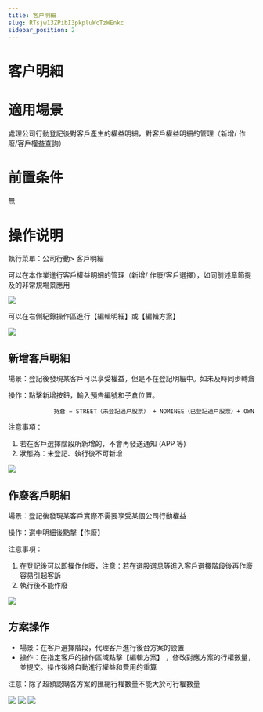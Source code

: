 ```yaml
---
title: 客户明細
slug: RTsjw13ZPibI3pkpluWcTzWEnkc
sidebar_position: 2
---
```



# 客户明細

# 適用場景

處理公司行動登記後對客戶產生的權益明細，對客戶權益明細的管理（新增/ 作廢/客戶權益查詢）

# 前置条件

無

# 操作说明

執行菜單：公司行動&gt; 客戶明細 

可以在本作業進行客戶權益明細的管理（新增/ 作廢/客戶選擇），如同前述章節提及的非常規場景應用

<img src="/assets/JfptbIIF6obJtNxAu4Zc3a1tnog.png" src-width="3328" src-height="1604" align="center"/>

可以在右側紀錄操作區進行【編輯明細】或【編輯方案】

<img src="/assets/JkP4b8LXooETj2xyvAic4RZGnOg.png" src-width="1687" src-height="785" align="center"/>

 

## **新增客戶明細**

場景：登記後發現某客戶可以享受權益，但是不在登記明細中。如未及時同步轉倉 

操作：點擊新增按鈕，輸入預告編號和子倉位置。

                 持倉 = STREET（未登記過户股票） + NOMINEE（已登記過户股票）+ OWN 

 注意事項： 

1. 若在客戶選擇階段所新增的，不會再發送通知 (APP 等)
2. 狀態為：未登記、執行後不可新增 

<img src="/assets/NZEJbMYBFoUURsx97tTc3reknAg.png" src-width="3408" src-height="1324" align="center"/>

## **作廢客戶明細**

場景：登記後發現某客戶實際不需要享受某個公司行動權益 

操作：選中明細後點擊【作廢】 

注意事項： 

1. 在登記後可以即操作作廢，注意：若在選股選息等進入客戶選擇階段後再作廢容易引起客訴 
2. 執行後不能作廢

<img src="/assets/QpaYbKAdwoO5WqxUeMscWGW6n2f.png" src-width="3382" src-height="1424" align="center"/>

## **方案操作**

- 場景：在客戶選擇階段，代理客戶進行後台方案的設置 
- 操作：在指定客戶的操作區域點擊【編輯方案】 ，修改對應方案的行權數量，並提交。操作後將自動進行權益和費用的重算 

注意：除了超額認購各方案的匯總行權數量不能大於可行權數量

<img src="/assets/UVfybwm58oUjSBxbSP5czVevnde.png" src-width="3386" src-height="1336" align="center"/>

<img src="/assets/VumKb5QPkocAJuxndHjcDuVbnZc.png" src-width="3400" src-height="1280" align="center"/>

<img src="/assets/RumebXp9Eog1x5xJWrvcgelnnuc.png" src-width="3088" src-height="1078" align="center"/>

